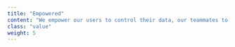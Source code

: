 ```yaml
---
title: "Empowered"
content: "We empower our users to control their data, our teammates to do great work, and our community to build economic value."
class: "value"
weight: 5
---
```

